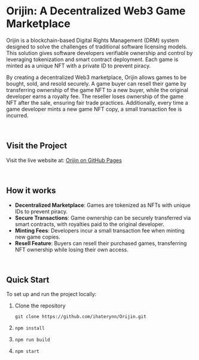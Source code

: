 # Orijin: A Decentralized Web3 Game Marketplace

Orijin is a blockchain-based Digital Rights Management (DRM) system designed to solve the challenges of traditional software licensing models. This solution gives software developers verifiable ownership and control by leveraging tokenization and smart contract deployment. Each game is minted as a unique NFT with a private ID to prevent piracy. 

By creating a decentralized Web3 marketplace, Orijin allows games to be bought, sold, and resold securely. A game buyer can resell their game by transferring ownership of the game NFT to a new buyer, while the original developer earns a royalty fee. The reseller loses ownership of the game NFT after the sale, ensuring fair trade practices. Additionally, every time a game developer mints a new game NFT copy, a small transaction fee is incurred.

<br>

## Visit the Project
Visit the live website at: [Orijin on GitHub Pages](https://ihaterynn.github.io/Orijin)

<br>

## How it works
- **Decentralized Marketplace**: Games are tokenized as NFTs with unique IDs to prevent piracy. 
- **Secure Transactions**: Game ownership can be securely transferred via smart contracts, with royalties paid to the original developer.
- **Minting Fees**: Developers incur a small transaction fee when minting new game copies.
- **Resell Feature**: Buyers can resell their purchased games, transferring NFT ownership while losing their own access.

<br>

## Quick Start

To set up and run the project locally:

1. Clone the repository
   ```
   git clone https://github.com/ihaterynn/Orijin.git
   ```

2. ```
   npm install
   ```

3. ```
   npm run build
   ```

4. ```
   npm start
   ```
